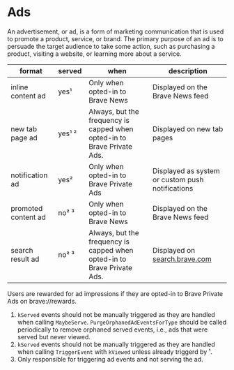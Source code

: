 # Ads

An advertisement, or ad, is a form of marketing communication that is used to promote a product, service, or brand. The primary purpose of an ad is to persuade the target audience to take some action, such as purchasing a product, visiting a website, or learning more about a service.

| format  | served  | when  | description  |
|---|---|---|---|
| inline content ad  | yes¹  | Only when opted-in to Brave News  | Displayed on the Brave News feed  |
| new tab page ad  | yes¹ ²  | Always, but the frequency is capped when opted-in to Brave Private Ads.  | Displayed on new tab pages   |
| notification ad  | yes²  | Only when opted-in to Brave Private Ads  | Displayed as system or custom push notifications  |
| promoted content ad  | no² ³  | Only when opted-in to Brave News  | Displayed on the Brave News feed  |
| search result ad  | no² ³  | Always, but the frequency is capped when opted-in to Brave Private Ads.  | Displayed on [search.brave.com](search.brave.com)  |

Users are rewarded for ad impressions if they are opted-in to Brave Private Ads on brave://rewards.

1. `kServed` events should not be manually triggered as they are handled when calling `MaybeServe`. `PurgeOrphanedAdEventsForType` should be called periodically to remove orphaned served events, i.e., ads that were served but never viewed.
2. `kServed` events should not be manually triggered as they are handled when calling `TriggerEvent` with `kViewed` unless already triggerd by ¹.
3. Only responsible for triggering ad events and not serving the ad.
